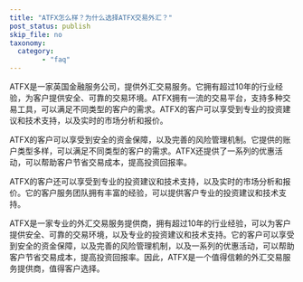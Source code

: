 ```yaml
---
title: "ATFX怎么样？为什么选择ATFX交易外汇？"
post_status: publish
skip_file: no
taxonomy:
  category:
        - "faq"
---
```


ATFX是一家英国金融服务公司，提供外汇交易服务。它拥有超过10年的行业经验，为客户提供安全、可靠的交易环境。ATFX拥有一流的交易平台，支持多种交易工具，可以满足不同类型的客户的需求。ATFX的客户可以享受到专业的投资建议和技术支持，以及实时的市场分析和报价。

ATFX的客户可以享受到安全的资金保障，以及完善的风险管理机制。它提供的账户类型多样，可以满足不同类型的客户的需求。ATFX还提供了一系列的优惠活动，可以帮助客户节省交易成本，提高投资回报率。

ATFX的客户还可以享受到专业的投资建议和技术支持，以及实时的市场分析和报价。它的客户服务团队拥有丰富的经验，可以提供客户专业的投资建议和技术支持。

ATFX是一家专业的外汇交易服务提供商，拥有超过10年的行业经验，可以为客户提供安全、可靠的交易环境，以及专业的投资建议和技术支持。它的客户可以享受到安全的资金保障，以及完善的风险管理机制，以及一系列的优惠活动，可以帮助客户节省交易成本，提高投资回报率。因此，ATFX是一个值得信赖的外汇交易服务提供商，值得客户选择。
